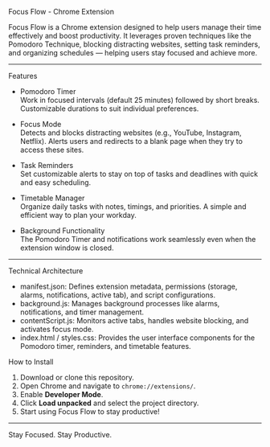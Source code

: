 
Focus Flow - Chrome Extension

Focus Flow is a Chrome extension designed to help users manage their time effectively and boost productivity. It leverages proven techniques like the Pomodoro Technique, blocking distracting websites, setting task reminders, and organizing schedules — helping users stay focused and achieve more.

---

Features

- Pomodoro Timer  
  Work in focused intervals (default 25 minutes) followed by short breaks. Customizable durations to suit individual preferences.

- Focus Mode  
  Detects and blocks distracting websites (e.g., YouTube, Instagram, Netflix). Alerts users and redirects to a blank page when they try to access these sites.

- Task Reminders  
  Set customizable alerts to stay on top of tasks and deadlines with quick and easy scheduling.

- Timetable Manager  
  Organize daily tasks with notes, timings, and priorities. A simple and efficient way to plan your workday.

- Background Functionality  
  The Pomodoro Timer and notifications work seamlessly even when the extension window is closed.

---
Technical Architecture

- manifest.json: Defines extension metadata, permissions (storage, alarms, notifications, active tab), and script configurations.
- background.js: Manages background processes like alarms, notifications, and timer management.
- contentScript.js: Monitors active tabs, handles website blocking, and activates focus mode.
- index.html / styles.css: Provides the user interface components for the Pomodoro timer, reminders, and timetable features.

How to Install

1. Download or clone this repository.
2. Open Chrome and navigate to `chrome://extensions/`.
3. Enable **Developer Mode**.
4. Click **Load unpacked** and select the project directory.
5. Start using Focus Flow to stay productive!

---
 Stay Focused. Stay Productive. 


